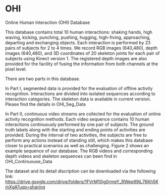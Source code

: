 # OHI

Online Human Interaction (OHI) Database

This database contains total 10 human interactions: shaking hands, high waving, kicking, punching, pushing, hugging, high-fiving, approaching, departing and exchanging objects. Each interaction is performed by 23 pairs of subjects for 2 to 4 times. 
We record RGB images (640,480), depth images (640,480), and 3D coordinates of 20 skeleton joints for each pair of subjects using Kinect version 1. The registered depth images are also provided for the facility of fusing the information from both channels at the pixel level. 

There are two parts in this database.

In Part I, segmented data is provided for the evaluation of offline activity recognition. Interactions are divided into isolated sequences according to interaction categories. The skeleton data is available in current version. 
Please find the details in OHI_Seg_Data

In Part II, continuous video streams are collected for the evaluation of online activity recognition methods. Each video sequence contains 10 human interactions continuously performed by one pair of subjects. The ground truth labels along with the starting and ending points of activities are provided. During the interval of two activities, the subjects are free to perform any actions instead of standing still, which makes this database closer to practical scenarios as well as challenging. Figure 2 shows an example sequence of our database. 
The RGB videos and corresponding depth videos and skeleton sequences can been find in OHI_Continuouse_Data

The dataset and its detail discription can be downloaded via the following link:
https://drive.google.com/drive/folders/1FVrM10ig0rmeY_RWep99iL76Kh5KmXgA?usp=sharing
